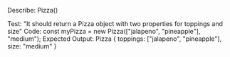 Describe: Pizza()

Test: "It should return a Pizza object with two properties for toppings and size"
Code: const myPizza = new Pizza(["jalapeno", "pineapple"], "medium");
Expected Output: Pizza { toppings: ["jalapeno", "pineapple"], size: "medium" }